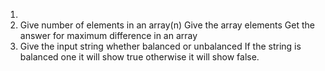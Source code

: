 1. 
2. Give number of elements in an array(n)
   Give the array elements
   Get the answer for maximum difference in an array
3. Give the input string whether balanced or unbalanced
   If the string is balanced one it will show true otherwise it will show false.
